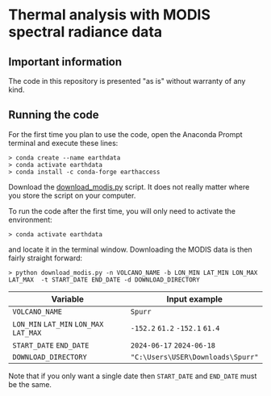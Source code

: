 # Thermal analysis with MODIS spectral radiance data

## Important information

The code in this repository is presented "as is" without warranty of any kind.

## Running the code

For the first time you plan to use the code, open the Anaconda Prompt terminal and execute these lines:
```
> conda create --name earthdata
> conda activate earthdata
> conda install -c conda-forge earthaccess
```
Download the [download_modis.py](../src/download_modis.py) script. It does not really matter where you store the script on your computer.

To run the code after the first time, you will only need to activate the environment:
```
> conda activate earthdata
```

 and locate it in the terminal window. Downloading the MODIS data is then fairly straight forward:

```
> python download_modis.py -n VOLCANO_NAME -b LON_MIN LAT_MIN LON_MAX LAT_MAX  -t START_DATE END_DATE -d DOWNLOAD_DIRECTORY
```

| Variable | Input example |
|----------|---------------|
| `VOLCANO_NAME`| `Spurr` |
| `LON_MIN` `LAT_MIN` `LON_MAX` `LAT_MAX` | `-152.2` `61.2` `-152.1` `61.4` |
| `START_DATE` `END_DATE` | `2024-06-17` `2024-06-18` |
| `DOWNLOAD_DIRECTORY` | `"C:\Users\USER\Downloads\Spurr"` |

Note that if you only want a single date then `START_DATE` and  `END_DATE` must be the same.
